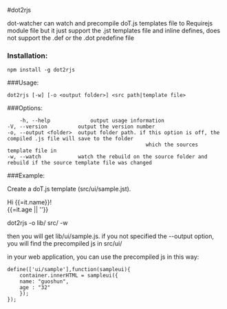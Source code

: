 #dot2rjs

dot-watcher can watch and precompile doT.js templates file to Requirejs module file
but it just support the .jst templates file and inline defines, does not support the .def or the .dot predefine file

### Installation:

```	
npm install -g dot2rjs
```

###Usage:  

```
dot2rjs [-w] [-o <output folder>] <src path|template file>
```

###Options:

		-h, --help             output usage information
    -V, --version          output the version number
    -o, --output <folder>  output folder path. if this option is off, the compiled .js file will save to the folder 
    											 which the sources template file in
    -w, --watch            watch the rebuild on the source folder and rebuild if the source template file was changed
	

###Example:
	
Create a doT.js template (src/ui/sample.jst).
	<div>Hi {{=it.name}}!</div>
	<div>{{=it.age || ''}}</div>

dot2rjs -o lib/ src/ -w
	
then you will get lib/ui/sample.js.
if you not specified the --output option, you will find the precompiled js in src/ui/

in your web application, you can use the precompiled js in this way:
```
define(['ui/sample'],function(sampleui){
	container.innerHTML = sampleui({
  	name: "guoshun",
  	age : "32" 
	});	
});
```
